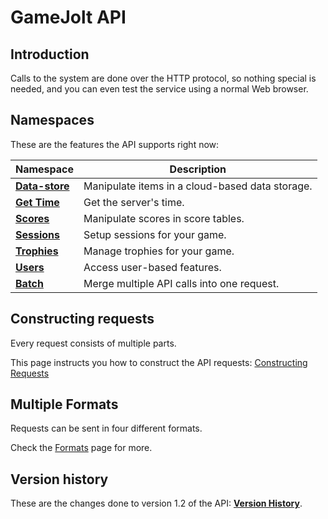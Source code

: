 # GameJolt API

## Introduction

Calls to the system are done over the HTTP protocol, so nothing special is needed, and you can even test the service using a normal Web browser.

## Namespaces

These are the features the API supports right now:

Namespace											| Description
---													| ---
[__Data-store__](data-storage/index.md)				| Manipulate items in a cloud-based data storage.
[__Get Time__](get-time/index.md)					| Get the server's time.
[__Scores__](scores/index.md)						| Manipulate scores in score tables.
[__Sessions__](sessions/index.md)					| Setup sessions for your game.
[__Trophies__](trophies/index.md)					| Manage trophies for your game.
[__Users__](users/index.md)							| Access user-based features.
[__Batch__](batch/batch.md)							| Merge multiple API calls into one request.

## Constructing requests

Every request consists of multiple parts.

This page instructs you how to construct the API requests: [Constructing Requests](construction.md)

## Multiple Formats

Requests can be sent in four different formats.

Check the [Formats](formats/index.md) page for more.

## Version history

These are the changes done to version 1.2 of the API: [__Version History__](version_history.md).